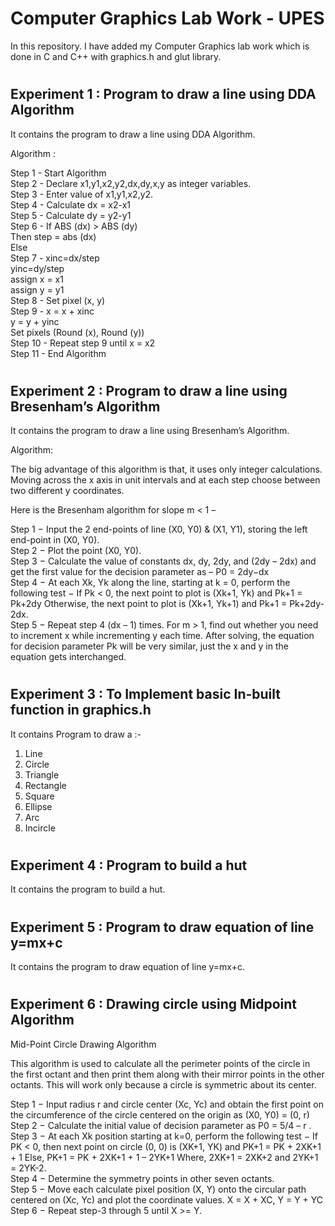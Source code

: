 # **Computer Graphics Lab Work - UPES**

In this repository. I have added my Computer Graphics lab work which is done in C and C++ with graphics.h and glut library.

#

## **Experiment 1 : Program to draw a line using DDA Algorithm**

It contains the program to draw a line using DDA Algorithm.

Algorithm :

Step 1 - Start Algorithm <br>
Step 2 - Declare x1,y1,x2,y2,dx,dy,x,y as integer variables.<br>
Step 3 - Enter value of x1,y1,x2,y2.<br>
Step 4 - Calculate dx = x2-x1<br>
Step 5 - Calculate dy = y2-y1<br>
Step 6 - If ABS (dx) > ABS (dy)<br>
            Then step = abs (dx)<br>
            Else<br>
Step 7 - xinc=dx/step<br>
            yinc=dy/step<br>
            assign x = x1<br>
            assign y = y1<br>
Step 8 - Set pixel (x, y)<br>
Step 9 - x = x + xinc <br>
            y = y + yinc<br>
            Set pixels (Round (x), Round (y))<br>
Step 10 - Repeat step 9 until x = x2<br>
Step 11 - End Algorithm<br>


#

## **Experiment 2 : Program to draw a line using Bresenham’s Algorithm**

It contains the program to draw a line using Bresenham’s Algorithm.

Algorithm:

The big advantage of this algorithm is that, it uses only integer calculations. Moving across the x axis in unit intervals and at each step choose between two different y coordinates. 

Here is the Bresenham algorithm for slope m < 1 – 

Step 1 − Input the 2 end-points of line (X0, Y0) & (X1, Y1), storing the left end-point in (X0, Y0). <br>
Step 2 − Plot the point (X0, Y0). <br>
Step 3 − Calculate the value of constants dx, dy, 2dy, and (2dy – 2dx) and get the first value for the decision parameter as – P0 = 2dy−dx <br>
Step 4 − At each Xk, Yk along the line, starting at k = 0, perform the following test − If Pk < 0, the next point to plot is (Xk+1, Yk) and Pk+1 = Pk+2dy Otherwise, the next point to plot is (Xk+1, Yk+1) and Pk+1 = Pk+2dy-2dx. <br>
Step 5 − Repeat step 4 (dx – 1) times. For m > 1, find out whether you need to increment x while incrementing y each time. After solving, the equation for decision parameter Pk will be very similar, just the x and y in the equation gets interchanged.<br>

#

## **Experiment 3 : To Implement basic In-built function in graphics.h**

It contains Program to draw a :- <br>
1. Line<br>
2. Circle <br>
3. Triangle<br>
4. Rectangle <br>
5. Square <br>
6. Ellipse<br>
7. Arc<br>
8. Incircle<br>

#

## **Experiment 4 : Program to build a hut**

It contains the program to build a hut.

# 

## **Experiment 5 : Program to draw equation of line y=mx+c**

It contains the program to draw equation of line y=mx+c.


#

## **Experiment 6 : Drawing circle using Midpoint Algorithm**

Mid-Point Circle Drawing Algorithm

This algorithm is used to calculate all the perimeter points of the circle in the first octant and then print them along with their mirror points in the other octants. This will work only because a circle is symmetric about its center. 

Step 1 − Input radius r and circle center (Xc, Yc) and obtain the first point on the circumference of the circle centered on the origin as (X0, Y0) = (0, r)<br>
Step 2 − Calculate the initial value of decision parameter as P0 = 5/4 – r . <br>
Step 3 − At each Xk position starting at k=0, perform the following test − If PK < 0, then next point on circle (0, 0) is (XK+1, YK) and PK+1 = PK + 2XK+1 + 1 Else, PK+1 = PK + 2XK+1 + 1 – 2YK+1 Where, 2XK+1 = 2XK+2 and 2YK+1 = 2YK-2. <br>
Step 4 − Determine the symmetry points in other seven octants. <br>
Step 5 − Move each calculate pixel position (X, Y) onto the circular path centered on (Xc, Yc) and plot the coordinate values. X = X + XC, Y = Y + YC <br>
Step 6 − Repeat step-3 through 5 until X >= Y. <br>


#

